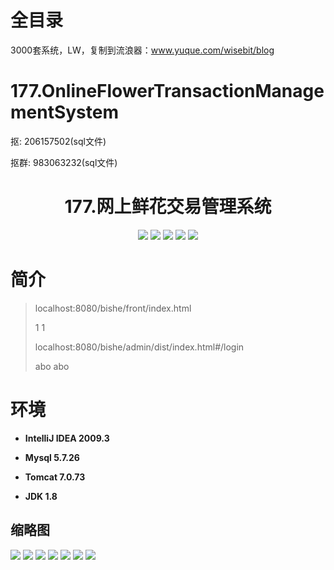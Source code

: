# 全目录

3000套系统，LW，复制到流浪器：www.yuque.com/wisebit/blog
# 177.OnlineFlowerTransactionManagementSystem

<p>抠: 206157502(sql文件)</p>
<p>抠群: 983063232(sql文件)</p>

<p><h1 align="center">177.网上鲜花交易管理系统</h1></p>


<p align="center">
	<img src="https://img.shields.io/badge/jdk-1.8-orange.svg"/>
    <img src="https://img.shields.io/badge/spring-5.x-lightgrey.svg"/>
    <img src="https://img.shields.io/badge/springmvc-3.x-blue.svg"/>
    <img src="https://img.shields.io/badge/mybatis-5.x-yellow.svg"/>
    <img src="https://img.shields.io/badge/vue-3.x-yellow.svg"/>
</p>

# 简介
>
> 

> localhost:8080/bishe/front/index.html
> 
> 1 1
> 
> localhost:8080/bishe/admin/dist/index.html#/login
> 
> abo abo


# 环境

- <b>IntelliJ IDEA 2009.3</b>

- <b>Mysql 5.7.26</b>

- <b>Tomcat 7.0.73</b>

- <b>JDK 1.8</b>




## 缩略图

![](https://bitwise.oss-cn-heyuan.aliyuncs.com/2024/9/10/756c9278-acc7-46af-9da0-cf6f94be77a3.png)
![](https://bitwise.oss-cn-heyuan.aliyuncs.com/2024/9/10/f7b3cc6e-1cf0-4650-89c2-887a186b2b7a.png)
![](https://bitwise.oss-cn-heyuan.aliyuncs.com/2024/9/10/7efec38e-77ab-404b-8e39-19110e1f95e1.png)
![](https://bitwise.oss-cn-heyuan.aliyuncs.com/2024/9/10/d808b913-980e-4ce8-9479-b91fa5856c99.png)
![](https://bitwise.oss-cn-heyuan.aliyuncs.com/2024/9/10/907870a3-5fa0-41f5-9ab3-1eae1264de86.png)
![](https://bitwise.oss-cn-heyuan.aliyuncs.com/2024/9/10/196f9da1-9c35-4102-8d23-1a6b622eade8.png)
![](https://bitwise.oss-cn-heyuan.aliyuncs.com/2024/9/10/def95db2-253c-4e5e-b59a-8c245746e90f.png)


